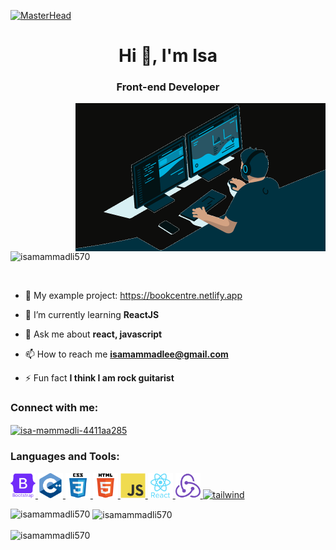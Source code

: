 [![MasterHead](https://user-images.githubusercontent.com/80781196/190216139-7697aa5a-c9a0-4bd6-80bf-3aca76a2e1c8.gif)](https://rishavchanda.io)
<h1 align="center">Hi 👋, I'm Isa</h1>
<h3 align="center">Front-end Developer</h3>
<img align="right" alt="Coding" width="400" src="https://raw.githubusercontent.com/Potential17/Potential17/master/user%20(2).gif"/>

<p align="left"> <img src="https://komarev.com/ghpvc/?username=isamammadli570&label=Profile%20views&color=0e75b6&style=flat" alt="isamammadli570" /> </p>

<p align="left"> <a href="https://twitter.com/" target="blank"><img src="https://img.shields.io/twitter/follow/?logo=twitter&style=for-the-badge" alt="" /></a> </p>

- 🔭 My example project: https://bookcentre.netlify.app

- 🌱 I’m currently learning **ReactJS**

- 💬 Ask me about **react, javascript**

- 📫 How to reach me **isamammadlee@gmail.com**

- ⚡ Fun fact **I think I am rock guitarist**

<h3 align="left">Connect with me:</h3>
<p align="left">
<a href="https://linkedin.com/in/isa-məmmədli-4411aa285" target="blank"><img align="center" src="https://raw.githubusercontent.com/rahuldkjain/github-profile-readme-generator/master/src/images/icons/Social/linked-in-alt.svg" alt="isa-məmmədli-4411aa285" height="30" width="40" /></a>
</p>

<h3 align="left">Languages and Tools:</h3>
<p align="left"> <a href="https://getbootstrap.com" target="_blank" rel="noreferrer"> <img src="https://raw.githubusercontent.com/devicons/devicon/master/icons/bootstrap/bootstrap-plain-wordmark.svg" alt="bootstrap" width="40" height="40"/> </a> <a href="https://www.w3schools.com/cpp/" target="_blank" rel="noreferrer"> <img src="https://raw.githubusercontent.com/devicons/devicon/master/icons/cplusplus/cplusplus-original.svg" alt="cplusplus" width="40" height="40"/> </a> <a href="https://www.w3schools.com/css/" target="_blank" rel="noreferrer"> <img src="https://raw.githubusercontent.com/devicons/devicon/master/icons/css3/css3-original-wordmark.svg" alt="css3" width="40" height="40"/> </a> <a href="https://www.w3.org/html/" target="_blank" rel="noreferrer"> <img src="https://raw.githubusercontent.com/devicons/devicon/master/icons/html5/html5-original-wordmark.svg" alt="html5" width="40" height="40"/> </a> <a href="https://developer.mozilla.org/en-US/docs/Web/JavaScript" target="_blank" rel="noreferrer"> <img src="https://raw.githubusercontent.com/devicons/devicon/master/icons/javascript/javascript-original.svg" alt="javascript" width="40" height="40"/> </a> <a href="https://reactjs.org/" target="_blank" rel="noreferrer"> <img src="https://raw.githubusercontent.com/devicons/devicon/master/icons/react/react-original-wordmark.svg" alt="react" width="40" height="40"/> </a> <a href="https://redux.js.org" target="_blank" rel="noreferrer"> <img src="https://raw.githubusercontent.com/devicons/devicon/master/icons/redux/redux-original.svg" alt="redux" width="40" height="40"/> </a> <a href="https://tailwindcss.com/" target="_blank" rel="noreferrer"> <img src="https://www.vectorlogo.zone/logos/tailwindcss/tailwindcss-icon.svg" alt="tailwind" width="40" height="40"/> </a> </p>

<p><img align="left" src="https://github-readme-stats.vercel.app/api/top-langs?username=isamammadli570&show_icons=true&locale=en&layout=compact" alt="isamammadli570" /></p>

<p>&nbsp;<img align="center" src="https://github-readme-stats.vercel.app/api?username=isamammadli570&show_icons=true&locale=en" alt="isamammadli570" /></p>

<p><img align="center" src="https://github-readme-streak-stats.herokuapp.com/?user=isamammadli570&" alt="isamammadli570" /></p>
